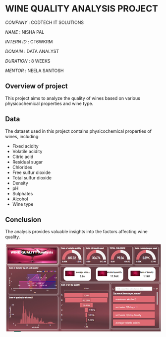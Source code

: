 # WINE QUALITY ANALYSIS PROJECT

*COMPANY* : CODTECH IT SOLUTIONS 

*NAME* : NISHA PAL

*INTERN ID* : CT6WKRM

*DOMAIN* : DATA ANALYST

*DURATION* : 8 WEEKS

*MENTOR* : NEELA SANTOSH

## Overview of project 
This project aims to analyze the quality of wines based on various physicochemical properties and wine type. 

## Data
The dataset used in this project contains physicochemical properties of wines, including:
- Fixed acidity
- Volatile acidity
- Citric acid
- Residual sugar
- Chlorides
- Free sulfur dioxide
- Total sulfur dioxide
- Density
- pH
- Sulphates
- Alcohol
- Wine type

## Conclusion
The analysis provides valuable insights into the factors affecting wine quality.

![dashboard image](https://github.com/Palnisha/Power-BI-Project/blob/main/wine%20quality%20analysis%20dashboard.png)

